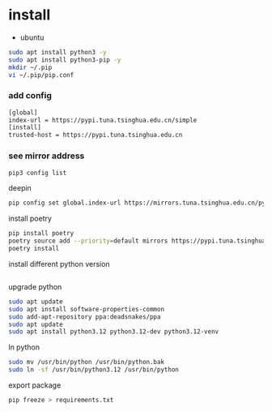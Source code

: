 # install

* ubuntu

```sh
sudo apt install python3 -y
sudo apt install python3-pip -y
mkdir ~/.pip
vi ~/.pip/pip.conf
```

### add config

```sh
[global]
index-url = https://pypi.tuna.tsinghua.edu.cn/simple
[install]
trusted-host = https://pypi.tuna.tsinghua.edu.cn
```

### see mirror address
```sh
pip3 config list
```


deepin

```sh
pip config set global.index-url https://mirrors.tuna.tsinghua.edu.cn/pypi/web/simple
```

install poetry
```sh
pip install poetry
poetry source add --priority=default mirrors https://pypi.tuna.tsinghua.edu.cn/simple/
poetry install
```

install different python version

```sh


```

upgrade python
```sh
sudo apt update
sudo apt install software-properties-common
sudo add-apt-repository ppa:deadsnakes/ppa
sudo apt update
sudo apt install python3.12 python3.12-dev python3.12-venv
```

ln python
```sh
sudo mv /usr/bin/python /usr/bin/python.bak
sudo ln -sf /usr/bin/python3.12 /usr/bin/python
```

export package
```sh
pip freeze > requirements.txt
```